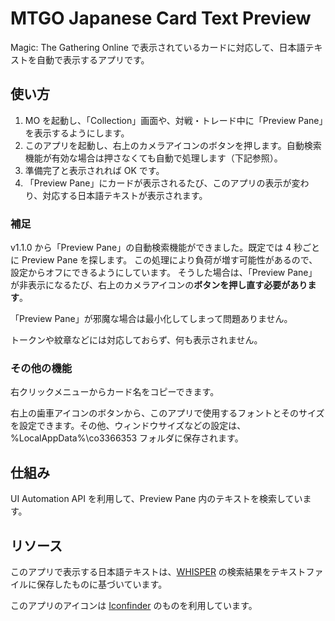 # MTGO Japanese Card Text Preview
Magic: The Gathering Online で表示されているカードに対応して、日本語テキストを自動で表示するアプリです。

## 使い方
1. MO を起動し、「Collection」画面や、対戦・トレード中に「Preview Pane」を表示するようにします。
2. このアプリを起動し、右上のカメラアイコンのボタンを押します。自動検索機能が有効な場合は押さなくても自動で処理します（下記参照）。
3. 準備完了と表示されれば OK です。
4. 「Preview Pane」にカードが表示されるたび、このアプリの表示が変わり、対応する日本語テキストが表示されます。

### 補足
v1.1.0 から「Preview Pane」の自動検索機能ができました。既定では 4 秒ごとに Preview Pane を探します。
この処理により負荷が増す可能性があるので、設定からオフにできるようにしています。
そうした場合は、「Preview Pane」が非表示になるたび、右上のカメラアイコンの**ボタンを押し直す必要があります**。

「Preview Pane」が邪魔な場合は最小化してしまって問題ありません。

トークンや紋章などには対応しておらず、何も表示されません。

### その他の機能
右クリックメニューからカード名をコピーできます。

右上の歯車アイコンのボタンから、このアプリで使用するフォントとそのサイズを設定できます。その他、ウィンドウサイズなどの設定は、%LocalAppData%\co3366353 フォルダに保存されます。

## 仕組み
UI Automation API を利用して、Preview Pane 内のテキストを検索しています。

## リソース
このアプリで表示する日本語テキストは、[WHISPER](http://whisper.wisdom-guild.net/) の検索結果をテキストファイルに保存したものに基づいています。

このアプリのアイコンは [Iconfinder](https://www.iconfinder.com/icons/6000/book_dictionary_learn_school_translate_icon#size=128) のものを利用しています。